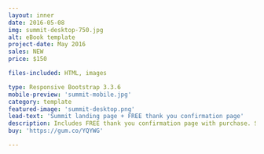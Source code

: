 ```yaml
---
layout: inner
date: 2016-05-08
img: summit-desktop-750.jpg
alt: eBook template
project-date: May 2016
sales: NEW
price: $150

files-included: HTML, images

type: Responsive Bootstrap 3.3.6
mobile-preview: 'summit-mobile.jpg'
category: template
featured-image: 'summit-desktop.png'
lead-text: 'Summit landing page + FREE thank you confirmation page'
description: Includes FREE thank you confirmation page with purchase. Simple to use templates, top banner hero image is one big image with text in the image. Form stylings are in the CSS. <a href="https://s3-us-west-1.amazonaws.com/templatestud.io/library/series/summit/summit-ty-desktop.png">Click here</a> for thank you page screenshot. <a href="https://s3-us-west-1.amazonaws.com/templatestud.io/library/series/summit/summit-ty-mobile.jpg">Click here</a> for thank you confirmation page mobile version.
buy: 'https://gum.co/YQYWG'

---
```


